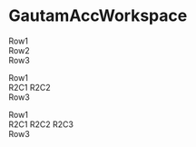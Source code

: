 # GautamAccWorkspace
<!DOCTYPE html>
<html>
<head>
</head>
<body>
<p>
<section id="container">
    <div id="row1">Row1</div>
    <div id="row2">Row2</div>
    <div id="row3">Row3</div>
      
</section>
</p>
<p>
<section id="container">
    <div id="row1">Row1</div>
    <div id="row2">R2C1 R2C2</div>
    <div id="row3">Row3</div>
</section>
</p>
<section id="container">
    <div id="row1">Row1</div>
    <div id="row2">R2C1 R2C2 R2C3</div>
    <div id="row3">Row3</div>

</section>

</body>


</html>
